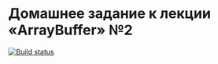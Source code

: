 # Домашнее задание к лекции «ArrayBuffer» №2

[![Build status](https://ci.appveyor.com/api/projects/status/56gksvlnw7aa0d5x?svg=true)](https://ci.appveyor.com/project/Petr123qrd/arraybuffer-ajs9-2)
